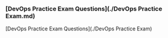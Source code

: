 ### [DevOps Practice Exam Questions](./DevOps Practice Exam.md)
[DevOps Practice Exam Questions](./DevOps Practice Exam)
